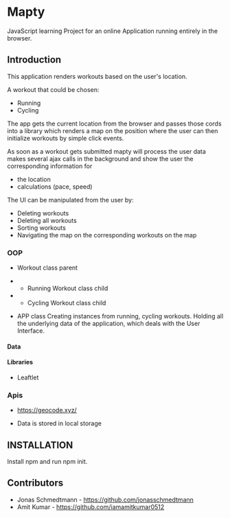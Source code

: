 # Mapty

JavaScript learning Project for an online Application running entirely in the browser.

## Introduction

This application renders workouts based on the user's location.

A workout that could be chosen:

- Running
- Cycling

The app gets the current location from the browser and passes those cords into a library which renders a map on the position where the user can then initialize workouts by simple click events.

As soon as a workout gets submitted mapty will process the user data makes several ajax calls in the background and show the user the corresponding information for

- the location
- calculations (pace, speed)

The UI can be manipulated from the user by:

- Deleting workouts
- Deleting all workouts
- Sorting workouts
- Navigating the map on the corresponding workouts on the map

### OOP

- Workout class parent
- - Running Workout class child
- - Cycling Workout class child

- APP class
  Creating instances from running, cycling workouts.
  Holding all the underlying data of the application, which deals with the User Interface.

#### Data

#### Libraries

- Leaftlet

### Apis

- https://geocode.xyz/

- Data is stored in local storage

## INSTALLATION

Install npm and run npm init.

## Contributors

- Jonas Schmedtmann - https://github.com/jonasschmedtmann
- Amit Kumar - https://github.com/iamamitkumar0512
